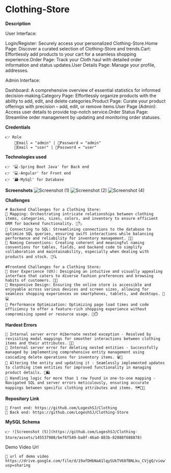  # **Clothing-Store**


**Description**

  User Interface:

Login/Register: Securely access your personalized Clothing-Store.Home Page: Discover a curated selection of Clothing-Store and trends.Cart: Effortlessly add products to your cart for a seamless shopping experience.Order Page: Track your Cloth haul with detailed order information and status updates.User Details Page: Manage your profile, addresses.

Admin Interface:

Dashboard: A comprehensive overview of essential statistics for informed decision-making.Category Page: Effortlessly organize products with the ability to add, edit, and delete categories.Product Page: Curate your product offerings with precision – add, edit, or remove items.User Page (Admin): Access user details to provide top-notch service.Order Status Page: Streamline order management by updating and monitoring order statuses.


**Credentials**

    👉 Role 
        📧Email = "admin" | 🔐Password = "admin"
        📧Email = "user" | 🔐Password = "user"


**Technologies used**

    👉 '💻-Spring Boot Java' for Back end
    👉 '💻-Angular' for Front end 
    👉 '🗃️-MySql' for Database 


**Screenshots**
![Screenshot (1)](https://github.com/LogeshSJ/Clothing-Store/assets/145537988/29fb9fa4-ba33-440b-a4c5-d70f99122664)
![Screenshot (2)](https://github.com/LogeshSJ/Clothing-Store/assets/145537988/18b03f38-4595-436a-b1aa-fba213133dce)
![Screenshot (4)](https://github.com/LogeshSJ/Clothing-Store/assets/145537988/638acc62-f2ee-4c05-8ba5-3f6006551069)





**Challenges**

    # Backend Challenges for a Clothing Store:
    🔴 Mapping: Orchestrating intricate relationships between clothing items, categories, sizes, colors, and inventory to ensure efficient ORM for backend functionality. 🧵🏷️
    🔴 Connecting to SQL: Streamlining connections to the database to optimize SQL queries, ensuring swift interactions while balancing performance and reliability for inventory management. 🔗💼
    🔴 Naming Conventions: Creating coherent and meaningful naming conventions for tables, fields, and backend code to simplify collaboration and maintainability, especially when dealing with products and stock. 🏬🔍
    
    #Frontend Challenges for a Clothing Store:
    🔴 User Experience (UX): Designing an intuitive and visually appealing interface that caters to diverse fashion preferences and browsing habits of customers. 👗👔
    🔴 Responsive Design: Ensuring the online store is accessible and enjoyable across various devices and screen sizes, allowing for seamless shopping experiences on smartphones, tablets, and desktops. 📱💻
    🔴 Performance Optimization: Optimizing page load times and code efficiency to offer a feature-rich shopping experience without compromising speed or resource usage. 🚀⏱️
    
    


**Hardest Errors** 

    🚩 Internal server error Hibernate nested exception - Resolved by revisiting modal mappings for smoother interactions between clothing items and their attributes. 🧩🔄
    🚩 Internal server error for deleting nested entities - Successfully managed by implementing comprehensive entity management using cascading delete operations for inventory items. 🗑️🔄
    🚩 Altering the entity and updating it - Seamlessly implemented updates to clothing item entities for improved functionality in managing product details. 🔄🛍️
    🚩 Handling logic for more than 1 row found in one-to-one mapping - Navigated SQL and server errors meticulously, ensuring accurate mappings between specific clothing attributes and items. 🗺️📝🚧
    


**Repository Link**

    🔗 Front end: https://github.com/LogeshSJ/Clothing
    🔗 Back end: https://github.com/LogeshSJ/Clothing-Store


**MySQL Schema**

    👉 ![Screenshot (5)](https://github.com/LogeshSJ/Clothing-Store/assets/145537988/bef6f549-ba8f-46ad-883b-82088f688878)






Demo Video Url
  
    🔗 url of demo video https://drive.google.com/file/d/19afDHbNaA1lqySUkTV68fBNLku_CVjgQ/view?usp=sharing
  
  
  
  
